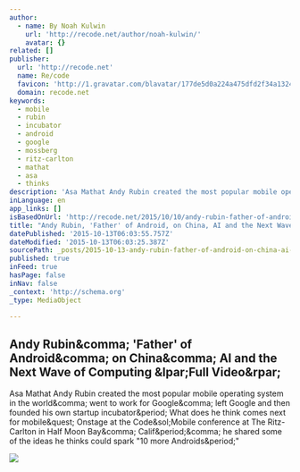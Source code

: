 ```yaml
---
author:
  - name: By Noah Kulwin
    url: 'http://recode.net/author/noah-kulwin/'
    avatar: {}
related: []
publisher:
  url: 'http://recode.net'
  name: Re/code
  favicon: 'http://1.gravatar.com/blavatar/177de5d0a224a475dfd2f34a1324ee12?s=16'
  domain: recode.net
keywords:
  - mobile
  - rubin
  - incubator
  - android
  - google
  - mossberg
  - ritz-carlton
  - mathat
  - asa
  - thinks
description: 'Asa Mathat Andy Rubin created the most popular mobile operating system in the world, went to work for Google, left Google and then founded his own startup incubator. What does he think comes next for mobile? Onstage at the Code/Mobile conference at The Ritz-Carlton in Half Moon Bay, Calif., he shared some of the ideas he thinks could spark "10 more Androids."'
inLanguage: en
app_links: []
isBasedOnUrl: 'http://recode.net/2015/10/10/andy-rubin-father-of-android-on-china-ai-and-the-next-wave-of-computing-full-video/'
title: "Andy Rubin, 'Father' of Android, on China, AI and the Next Wave of Computing (Full Video)"
datePublished: '2015-10-13T06:03:55.757Z'
dateModified: '2015-10-13T06:03:25.387Z'
sourcePath: _posts/2015-10-13-andy-rubin-father-of-android-on-china-ai-and-the-next-w.md
published: true
inFeed: true
hasPage: false
inNav: false
_context: 'http://schema.org'
_type: MediaObject

---
```

<article style=""><h1>Andy Rubin&amp;comma; 'Father' of Android&amp;comma; on China&amp;comma; AI and the Next Wave of Computing &amp;lpar;Full Video&amp;rpar;</h1><p>Asa Mathat Andy Rubin created the most popular mobile operating system in the world&amp;comma; went to work for Google&amp;comma; left Google and then founded his own startup incubator&amp;period; What does he think comes next for mobile&amp;quest; Onstage at the Code&amp;sol;Mobile conference at The Ritz-Carlton in Half Moon Bay&amp;comma; Calif&amp;period;&amp;comma; he shared some of the ideas he thinks could spark "10 more Androids&amp;period;"</p><img src="https://recodetech.files.wordpress.com/2015/10/asa_3549.jpg?quality=80&amp;strip=info&amp;w=640" /></article>